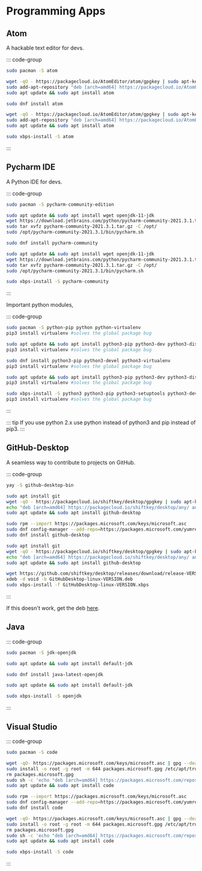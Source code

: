 # Programming Apps

## Atom

A hackable text editor for devs.

::: code-group

```sh [Arch]
sudo pacman -S atom
```

```sh [Debian]
wget -qO - https://packagecloud.io/AtomEditor/atom/gpgkey | sudo apt-key add -
sudo add-apt-repository "deb [arch=amd64] https://packagecloud.io/AtomEditor/atom/any/ any main"
sudo apt update && sudo apt install atom
```

```sh [Fedora]
sudo dnf install atom
```

```sh [Ubuntu]
wget -qO - https://packagecloud.io/AtomEditor/atom/gpgkey | sudo apt-key add -
sudo add-apt-repository "deb [arch=amd64] https://packagecloud.io/AtomEditor/atom/any/ any main"
sudo apt update && sudo apt install atom
```

```sh [Void]
sudo xbps-install -S atom
```

:::

## Pycharm IDE

A Python IDE for devs.

::: code-group

```sh [Arch]
sudo pacman -S pycharm-community-edition
```

```sh [Debian]
sudo apt update && sudo apt install wget openjdk-11-jdk
wget https://download.jetbrains.com/python/pycharm-community-2021.3.1.tar.gz
sudo tar xvfz pycharm-community-2021.3.1.tar.gz -C /opt/
sudo /opt/pycharm-community-2021.3.1/bin/pycharm.sh
```

```sh [Fedora]
sudo dnf install pycharm-community
```

```sh [Ubuntu]
sudo apt update && sudo apt install wget openjdk-11-jdk
wget https://download.jetbrains.com/python/pycharm-community-2021.3.1.tar.gz
sudo tar xvfz pycharm-community-2021.3.1.tar.gz -C /opt/
sudo /opt/pycharm-community-2021.3.1/bin/pycharm.sh
```

```sh [Void]
sudo xbps-install -S pycharm-community
```

:::

Important python modules,

::: code-group

```sh [Arch]
sudo pacman -S python-pip python python-virtualenv
pip3 install virtualenv #solves the global package bug
```

```sh [Debian]
sudo apt update && sudo apt install python3-pip python3-dev python3-distutils python3-venv
pip3 install virtualenv #solves the global package bug
```

```sh [Fedora]
sudo dnf install python3-pip python3-devel python3-virtualenv
pip3 install virtualenv #solves the global package bug
```

```sh [Ubuntu]
sudo apt update && sudo apt install python3-pip python3-dev python3-distutils python3-venv
pip3 install virtualenv #solves the global package bug
```

```sh [Void]
sudo xbps-install -S python3 python3-pip python3-setuptools python3-dev python3-virtualenv
pip3 install virtualenv #solves the global package bug
```

:::

::: tip
If you use python 2.x use python instead of python3 and pip instead of pip3.
:::

## GitHub-Desktop

A seamless way to contribute to projects on GitHub.

::: code-group

```sh [Arch]
yay -S github-desktop-bin
```

```sh [Debian]
sudo apt install git
wget -qO - https://packagecloud.io/shiftkey/desktop/gpgkey | sudo apt-key add -
echo "deb [arch=amd64] https://packagecloud.io/shiftkey/desktop/any/ any main" | sudo tee /etc/apt/sources.list.d/packagecloud-shiftky-desktop.list
sudo apt update && sudo apt install github-desktop
```

```sh [Fedora]
sudo rpm --import https://packages.microsoft.com/keys/microsoft.asc
sudo dnf config-manager --add-repo=https://packages.microsoft.com/yumrepos/vscode
sudo dnf install github-desktop
```

```sh [Ubuntu]
sudo apt install git
wget -qO - https://packagecloud.io/shiftkey/desktop/gpgkey | sudo apt-key add -
echo "deb [arch=amd64] https://packagecloud.io/shiftkey/desktop/any/ any main" | sudo tee /etc/apt/sources.list.d/packagecloud-shiftky-desktop.list
sudo apt update && sudo apt install github-desktop
```

```sh [Void]
wget https://github.com/shiftkey/desktop/releases/download/release-VERSION/GitHubDesktop-linux-VERSION.deb
xdeb -d void -b GitHubDesktop-linux-VERSION.deb
sudo xbps-install -f GitHubDesktop-linux-VERSION.xbps
```

:::

If this doesn't work, get the deb [here](https://github.com/shiftkey/desktop/releases).

## Java

::: code-group

```sh [Arch]
sudo pacman -S jdk-openjdk
```

```sh [Debian]
sudo apt update && sudo apt install default-jdk
```

```sh [Fedora]
sudo dnf install java-latest-openjdk
```

```sh [Ubuntu]
sudo apt update && sudo apt install default-jdk
```

```sh [Void]
sudo xbps-install -S openjdk
```

:::

## Visual Studio

::: code-group

```sh [Arch]
sudo pacman -S code
```

```sh [Debian]
wget -qO- https://packages.microsoft.com/keys/microsoft.asc | gpg --dearmor > packages.microsoft.gpg
sudo install -o root -g root -m 644 packages.microsoft.gpg /etc/apt/trusted.gpg.d/
rm packages.microsoft.gpg
sudo sh -c 'echo "deb [arch=amd64] https://packages.microsoft.com/repos/vscode stable main" > /etc/apt/sources.list.d/vscode.list'
sudo apt update && sudo apt install code
```

```sh [Fedora]
sudo rpm --import https://packages.microsoft.com/keys/microsoft.asc
sudo dnf config-manager --add-repo=https://packages.microsoft.com/yumrepos/vscode
sudo dnf install code
```

```sh [Ubuntu]
wget -qO- https://packages.microsoft.com/keys/microsoft.asc | gpg --dearmor > packages.microsoft.gpg
sudo install -o root -g root -m 644 packages.microsoft.gpg /etc/apt/trusted.gpg.d/
rm packages.microsoft.gpg
sudo sh -c 'echo "deb [arch=amd64] https://packages.microsoft.com/repos/vscode stable main" > /etc/apt/sources.list.d/vscode.list'
sudo apt update && sudo apt install code
```

```sh [Void]
sudo xbps-install -S code
```

:::
